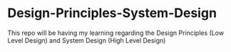 # Design-Principles-System-Design
This repo will be having my learning regarding the Design Principles (Low Level Design) and System Design (High Level Design)
